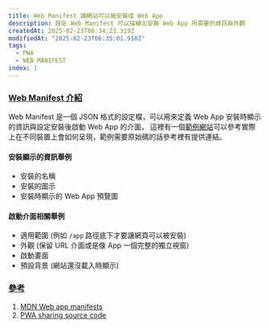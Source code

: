 ```yaml
---
title: Web Manifest 讓網站可以被安裝成 Web App
description: 設定 Web Manifest 可以描繪出安裝 Web App 所需要的資訊與外觀
createdAt: 2025-02-23T06:34:23.319Z
modifiedAt: "2025-02-23T06:35:01.910Z"
tags:
  - PWA
  - WEB MANIFEST
index: 1
---
```


### [Web Manifest 介紹](#intro)

Web Manifest 是一個 JSON 格式的設定檔，可以用來定義 Web App 安裝時顯示的資訊與設定安裝後啟動 Web App 的介面，
這裡有一個[範例網站](https://pwa-sharing.pages.dev/)可以參考實際上在不同裝置上會如何呈現，範例需要原始碼的話參考裡有提供連結。

#### 安裝顯示的資訊舉例
- 安裝的名稱
- 安裝的圖示
- 安裝時顯示的 Web App 預覽圖

#### 啟動介面相關舉例
- 適用範圍 (例如 `/app` 路徑底下才要讓網頁可以被安裝)
- 外觀 (保留 URL 介面或是像 App 一個完整的獨立視窗)
- 啟動畫面
- 預設背景 (網站還沒載入時顯示)

### [參考](#ref)
1. [MDN Web app manifests](https://developer.mozilla.org/en-US/docs/Web/Progressive_web_apps/Manifest)
1. [PWA sharing source code](https://github.com/sky172839465/pwa-sharing)
